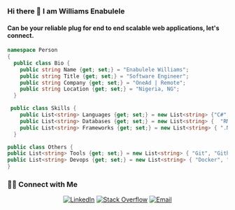 ### Hi there 👋 I am Williams Enabulele
#### Can be your reliable plug for end to end scalable web applications, let's connect.

```c#
namespace Person
{
  public class Bio {
    public string Name {get; set;} = "Enabulele Williams";
    public string Title {get; set;} = "Software Engineer";
    public string Company {get; set;} = "OneAd | Remote";
    public string Location {get; set;} = "Nigeria, NG";
  }

 public class Skills {
    public List<string> Languages {get; set;} = new List<string> {"C#","Javascript", "Typescript"};
    public List<string> Databases {get; set;} = new List<string> {  "RMDB","NoSQL" };
    public List<string> Frameworks {get; set;} = new List<string> { ".Net", ".Net MVC", "Angular"};
  }

public class Others {
public List<string> Tools {get; set;} = new List<string> { "Git", "Github" "Visual Studio", "Visual Studio Code","Figma", "Ai", "Jira", "Clickup", "Monday" };
public List<string> Devops {get; set;} = new List<string> { "Docker", "GitHub Actions", "Heroku", "AWS", "Azure", "Netlify", "Versel", "Rabbit" };
}


```
<!-- ![William's github stats](https://github-readme-stats.vercel.app/api?username=enabsdigital)</br>
[![Top Langs](https://github-readme-stats.vercel.app/api/top-langs/?username=enabsdigital)](https://github.com/enabsdigital/github-readme-stats) -->

<h3> 🤝🏻 Connect with Me </h3>

<p align="center">
<a href="https://www.linkedin.com/in/williams-enabulele-b37310251/" target="_blank"><img alt="LinkedIn" src="https://img.shields.io/badge/LinkedIn-@wenabulele-blue?style=flat&logo=linkedin"></a>
<a href="https://stackoverflow.com/users/11632321/williams" target="_blank"><img alt="Stack Overflow" src="https://img.shields.io/badge/Stackoverflow-wenabulele-blue?style=flat&logo=stackoverflow"></a>
<a href="mailto:enabulelewilliamss@gmail.com"><img alt="Email" src="https://img.shields.io/badge/Email-enabulelewilliamss@gmail.com-blue?style=flat&logo=gmail"></a>
</p>
<!--
**enabsdigital/enabsdigital** is a ✨ _special_ ✨ repository because its `README.md` (this file) appears on your GitHub profile.
-->
